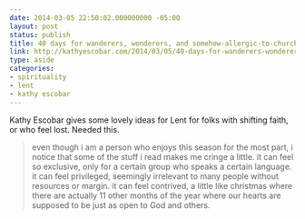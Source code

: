 ```yaml
---
date: 2014-03-05 22:50:02.000000000 -05:00
layout: post
status: publish
title: 40 days for wanderers, wonderers, and somehow-allergic-to-churchers
link: http://kathyescobar.com/2014/03/05/40-days-for-wanderers-wonderers-and-somehow-allergic-to-churchers/
type: aside
categories:
- spirituality
- lent
- kathy escobar
---
```

Kathy Escobar gives some lovely ideas for Lent for folks with shifting faith, or who feel lost. Needed this.

> even though i am a person who enjoys this season for the most part, i notice that some of the stuff i read makes me cringe a little. it can feel so exclusive, only for a certain group who speaks a certain language. it can feel privileged, seemingly irrelevant to many people without resources or margin.  it can feel contrived, a little like christmas where there are actually 11 other months of the year where our hearts are supposed to be just as open to God and others.